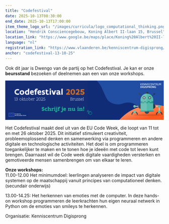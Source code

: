 ```yaml
---
title: "Codefestival"
date: 2025-10-13T08:30:00
end_date: 2025-10-13T17:00:00
item_theme_logo_url: "/images/curricula/logo_computational_thinking.png"
location: "Hendrik Consciencegebouw, Koning Albert II-laan 15, Brussel"
location_link: "https://www.google.be/maps/place/Koning%20Albert%20II-laan%2015,%201210%20Brussel"
language: "nl"
registration_link: "https://www.vlaanderen.be/kenniscentrum-digisprong/kalender/evenementen/codefestival-2025-programmeren-en-coderen-in-het-onderwijs/13-10-2025"
anchor: "codefestival-13-10-25"
---
```


Ook dit jaar is Dwengo van de partij op het Codefestival. Je kan er onze **beursstand** bezoeken of deelnemen aan een van onze workshops.

![Banner van Codefestival 2025](/images/events/2025/codefestival.png)

Het Codefestival maakt deel uit van de EU Code Week, die loopt van 11 tot en met 26 oktober 2025. 
Dit initiatief stimuleert creativiteit, probleemoplossend denken en samenwerking via programmeren en andere digitale en 
technologische activiteiten. Het doel is om programmeren toegankelijker te maken en te tonen hoe je ideeën met code tot leven kunt brengen. 
Daarnaast wil de Code week digitale vaardigheden versterken en gemotiveerde mensen samenbrengen om van elkaar te leren.

**Onze workshops:**<br>
11.00-12.00 Het minimumdoel: leerlingen analyseren de impact van digitale systemen op de maatschappij vanuit principes van computationeel denken.
(secundair onderwijs)<br>

13.00-14.25: Het herkennen van emoties met de computer. In deze hands-on workshop programmeren de leerkrachten hun eigen neuraal netwerk in Python
om de emoties van smileys te herkennen.


Organisatie: Kenniscentrum Digisprong
